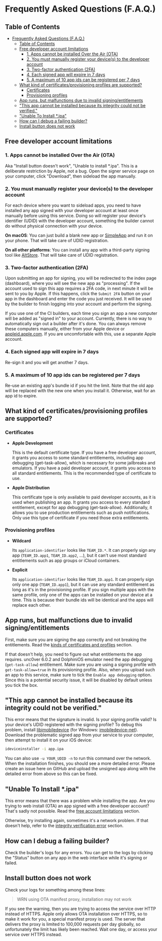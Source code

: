 # Frequently Asked Questions (F.A.Q.)

## Table of Contents

- [Frequently Asked Questions (F.A.Q.)](#frequently-asked-questions-faq)
  - [Table of Contents](#table-of-contents)
  - [Free developer account limitations](#free-developer-account-limitations)
    - [1. Apps cannot be installed Over the Air (OTA)](#1-apps-cannot-be-installed-over-the-air-ota)
    - [2. You must manually register your device(s) to the developer account](#2-you-must-manually-register-your-devices-to-the-developer-account)
    - [3. Two-factor authentication (2FA)](#3-two-factor-authentication-2fa)
    - [4. Each signed app will expire in 7 days](#4-each-signed-app-will-expire-in-7-days)
    - [5. A maximum of 10 app ids can be registered per 7 days](#5-a-maximum-of-10-app-ids-can-be-registered-per-7-days)
  - [What kind of certificates/provisioning profiles are supported?](#what-kind-of-certificatesprovisioning-profiles-are-supported)
    - [Certificates](#certificates)
    - [Provisioning profiles](#provisioning-profiles)
  - [App runs, but malfunctions due to invalid signing/entitlements](#app-runs-but-malfunctions-due-to-invalid-signingentitlements)
  - ["This app cannot be installed because its integrity could not be verified."](#this-app-cannot-be-installed-because-its-integrity-could-not-be-verified)
  - ["Unable To Install \*.ipa"](#unable-to-install-ipa)
  - [How can I debug a failing builder?](#how-can-i-debug-a-failing-builder)
  - [Install button does not work](#install-button-does-not-work)

## Free developer account limitations

### 1. Apps cannot be installed Over the Air (OTA)

Aka "Install button doesn't work", "Unable to install \*.ipa". This is a deliberate restriction by Apple, not a bug. Open the signer service page on your computer, click "Download", then sideload the app manually.

### 2. You must manually register your device(s) to the developer account

For each device where you want to sideload apps, you need to have installed any app signed with your developer account at least once manually before using this service. Doing so will register your device's identifier (UDID) with the developer account, something the builder cannot do without physical connection with your device.

**On macOS**: You can just build a blank new app or [SimpleApp](https://github.com/SignTools/ios-signer-ci/tree/master/SimpleApp) and run it on your phone. That will take care of UDID registration.

**On all other platforms**: You can install any app with a third-party signing tool like [AltStore](https://altstore.io/). That will take care of UDID registration.

### 3. Two-factor authentication (2FA)

Upon submitting an app for signing, you will be redirected to the index page (dashboard), where you will see the new app as "processing". If the account used to sign this app requires a 2FA code, in next minute it will be sent to you by Apple. If this happens, click the `Submit 2FA` button on your app in the dashboard and enter the code you just received. It will be used by the builder to finish logging into your account and perform the signing.

If you use one of the CI builders, each time you sign an app a new computer will be added as "signed in" to your account. Currently, there is no way to automatically sign out a builder after it's done. You can always remove these computers manually, either from your Apple device or [appleid.apple.com](https://appleid.apple.com/). If you are uncomfortable with this, use a separate Apple account.

### 4. Each signed app will expire in 7 days

Re-sign it and you will get another 7 days.

### 5. A maximum of 10 app ids can be registered per 7 days

Re-use an existing app's bundle id if you hit the limit. Note that the old app will be replaced with the new one when you install it. Otherwise, wait for an app id to expire.

## What kind of certificates/provisioning profiles are supported?

### Certificates

- **Apple Development**

  This is the default certificate type. If you have a free developer account, it grants you access to some standard entitlements, including app debugging (get-task-allow), which is necessary for some jailbreaks and emulators. If you have a paid developer account, it grants you access to all standard entitlements. This is the recommended type of certificate to use.

- **Apple Distribution**

  This certificate type is only available to paid developer accounts, as it is used when publishing an app. It grants you access to every standard entitlement, except for app debugging (get-task-allow). Additionally, it allows you to use production entitlements such as push notifications. Only use this type of certificate if you need those extra entitlements.

### Provisioning profiles

- **Wildcard**

  Its `application-identifier` looks like `TEAM_ID.*`. It can properly sign any app (`TEAM_ID.app1`, `TEAM_ID.app2`, ...), but it can't use most standard entitlements such as app groups or iCloud containers.

- **Explicit**

  Its `application-identifier` looks like `TEAM_ID.app1`. It can properly sign only one app (`TEAM_ID.app1`), but it can use any standard entitlement as long as it's in the provisioning profile. If you sign multiple apps with the same profile, only one of the apps can be installed on your device at a time. This is because their bundle ids will be identical and the apps will replace each other.

## App runs, but malfunctions due to invalid signing/entitlements

First, make sure you are signing the app correctly and not breaking the entitlements. Read the [kinds of certificates and profiles](#what-kind-of-certificatesprovisioning-profiles-are-supported) section.

If that doesn't help, you need to figure out what entitlements the app requires. unc0ver 6.0.2 and DolphiniOS emulator need the app debugging (`get-task-allow`) entitlement. Make sure you are using a signing profile with `get-task-allow=true` in its provisioning profile. Also, when you upload such an app to this service, make sure to tick the `Enable app debugging` option. Since this is a potential security issue, it will be disabled by default unless you tick the box.

## "This app cannot be installed because its integrity could not be verified."

This error means that the signature is invalid. Is your signing profile valid? Is your device's UDID registered with the signing profile? To debug this problem, install [libimobiledevice](https://libimobiledevice.org/) (for Windows: [imobiledevice-net](https://github.com/libimobiledevice-win32/imobiledevice-net)). Download the problematic signed app from your service to your computer, then attempt to install it on your iOS device:

```bash
ideviceinstaller -i app.ipa
```

You can also use `-u YOUR_UDID -n` to run this command over the network. When the installation finishes, you should see a more detailed error. Please create an issue here on GitHub and upload the unsigned app along with the detailed error from above so this can be fixed.

## "Unable To Install \*.ipa"

This error means that there was a problem while installing the app. Are you trying to web install (OTA) an app signed with a free developer account? That's sadly not possible. Read the [free account limitations](#free-developer-account-limitations) section.

Otherwise, try installing again, sometimes it's a network problem. If that doesn't help, refer to the [integrity verification error](#this-app-cannot-be-installed-because-its-integrity-could-not-be-verified) section.

## How can I debug a failing builder?

Check the builder's logs for any errors. You can get to the logs by clicking the "Status" button on any app in the web interface while it's signing or failed.

## Install button does not work

Check your logs for something among these lines:

> WRN using OTA manifest proxy, installation may not work

If you see the warning, then you are trying to access the service over HTTP instead of HTTPS. Apple only allows OTA installation over HTTPS, so to make it work for you, a special manifest proxy is used. The server that delivers the proxy is limited to 100,000 requests per day globally, so unfortunately the limit has likely been reached. Wait one day, or access your service over HTTPS instead.
